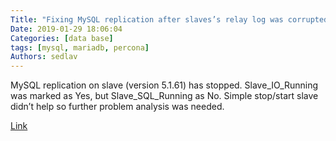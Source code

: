 ```yaml
---
Title: "Fixing MySQL replication after slaves’s relay log was corrupteds"
Date: 2019-01-29 18:06:04
Categories: [data base]
tags: [mysql, mariadb, percona]
Authors: sedlav
---
```


MySQL replication on slave (version 5.1.61) has stopped. Slave_IO_Running was marked as Yes, but Slave_SQL_Running as No. Simple stop/start slave didn’t help so further problem analysis was needed.

[Link](https://www.redips.net/mysql/replication-slave-relay-log-corrupted/)
